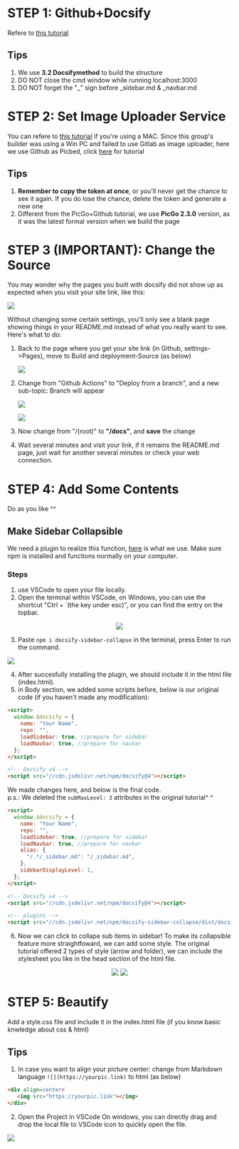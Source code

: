 # STEP 1: Github+Docsify

Refere to [this tutorial](https://www.nexmaker.com/doc/1projectmanage/github&docsify.html)

## Tips

1. We use **3.2 Docsifymethod** to build the structure
2. DO NOT close the cmd window while running localhost:3000
3. DO NOT forget the "\_" sign before \_sidebar.md & \_navbar.md

# STEP 2: Set Image Uploader Service

You can refere to [this tutorial](https://www.nexmaker.com/doc/1projectmanage/imageuploadservice.html) if you're using a MAC. Since this group's builder was using a Win PC and failed to use Gitlab as image uploader, here we use Github as Picbed, click [here](https://blog.csdn.net/qq_43367829/article/details/104882071) for tutorial

## Tips

1. **Remember to copy the token at once**, or you'll never get the chance to see it again. If you do lose the chance, delete the token and generate a new one
2. Different from the PicGo+Github tutorial, we use **PicGo 2.3.0** version, as it was the latest formal version when we build the page

# STEP 3 (IMPORTANT): Change the Source

You may wonder why the pages you built with docsify did not show up as expected when you visit your site link, like this:

![](<https://raw.githubusercontent.com/Juniper1106/docsify/main/img/%E5%B1%8F%E5%B9%95%E6%88%AA%E5%9B%BE(213).png>)

Without changing some certain settings, you'll only see a blank page showing things in your README.md instead of what you really want to see.
Here's what to do:

1. Back to the page where you get your site link (in Github, settings->Pages), move to Build and deployment-Source (as below)

   ![](https://raw.githubusercontent.com/Juniper1106/docsify/main/img/githubactions.png)

2. Change from "Github Actions" to "Deploy from a branch", and a new sub-topic: Branch will appear

   ![](https://raw.githubusercontent.com/Juniper1106/docsify/main/img/changeSrc.png)

   ![](https://raw.githubusercontent.com/Juniper1106/docsify/main/img/branch.png)

3. Now change from "/(root)" to **"/docs"**, and **save** the change
4. Wait several minutes and visit your link, if it remains the README.md page, just wait for another several minutes or check your web connection.

# STEP 4: Add Some Contents

Do as you like ^^

## Make Sidebar Collapsible

We need a plugin to realize this function, [here](https://www.npmjs.com/package/docsify-sidebar-collapse) is what we use. Make sure npm is installed and functions normally on your computer.

### Steps

1. use VSCode to open your file locally.
2. Open the terminal within VSCode, on Windows, you can use the shortcut "Ctrl + `(the key under esc)", or you can find the entry on the topbar.

<div align=center>
   <img src="https://raw.githubusercontent.com/Juniper1106/docsify/main/img/where%20is%20terminal.jpg"></img>
</div>

3. Paste `npm i docsify-sidebar-collapse` in the terminal, press Enter to run the command.

![](https://raw.githubusercontent.com/Juniper1106/docsify/main/img/run-collapsible-npm.png)

4. After succesfully installing the plugin, we should include it in the html file (index.html).
5. in Body section, we added some scripts before, below is our original code (if you haven't made any modification):

```html
<script>
  window.$docsify = {
    name: "Your Name",
    repo: "",
    loadSidebar: true, //prepare for sidebar
    loadNavbar: true, //prepare for navbar
  };
</script>

<!-- Docsify v4 -->
<script src="//cdn.jsdelivr.net/npm/docsify@4"></script>
```

We made changes here, and below is the final code.  
p.s.: We deleted the `subMaxLevel: 3` attributes in the original tutorial^ ^

```html
<script>
  window.$docsify = {
    name: "Your Name",
    repo: "",
    loadSidebar: true, //prepare for sidebar
    loadNavbar: true, //prepare for navbar
    alias: {
      "/.*/_sidebar.md": "/_sidebar.md",
    },
    sidebarDisplayLevel: 1,
  };
</script>

<!-- Docsify v4 -->
<script src="//cdn.jsdelivr.net/npm/docsify@4"></script>

<!-- plugins -->
<script src="//cdn.jsdelivr.net/npm/docsify-sidebar-collapse/dist/docsify-sidebar-collapse.min.js"></script>
```

6. Now we can click to collape sub items in sidebar! To make its collapsible feature more straightfoward, we can add some style. The original tutorial offered 2 types of style (arrow and folder), we can include the stylesheet you like in the head section of the html file.
<div align=center>
   <img src="https://raw.githubusercontent.com/Juniper1106/docsify/main/img/without%20arrow.gif"></img>
   <img src="https://raw.githubusercontent.com/Juniper1106/docsify/main/img/with%20arrow.gif"></img>
</div>

# STEP 5: Beautify

Add a style.css file and include it in the index.html file (if you know basic knwledge about css & html)

## Tips

1. In case you want to align your picture center:
   change from Markdown language `![](https://yourpic.link)`
   to html (as below)

```html
<div align=center>
   <img src="https://yourpic.link"></img>
</div>
```

2. Open the Project in VSCode
   On windows, you can directly drag and drop the local file to VSCode icon to quickly open the file.

![](<https://raw.githubusercontent.com/Juniper1106/docsify/main/img/%E5%B1%8F%E5%B9%95%E6%88%AA%E5%9B%BE(214).png>)
